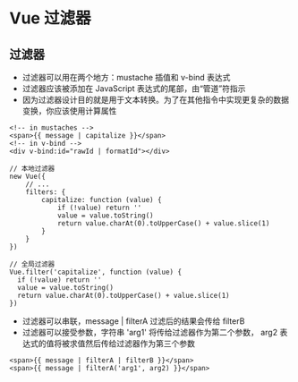 # Vue 过滤器

## 过滤器

- 过滤器可以用在两个地方：mustache 插值和 v-bind 表达式
- 过滤器应该被添加在 JavaScript 表达式的尾部，由“管道”符指示
- 因为过滤器设计目的就是用于文本转换。为了在其他指令中实现更复杂的数据变换，你应该使用计算属性

```
<!-- in mustaches -->
<span>{{ message | capitalize }}</span>
<!-- in v-bind -->
<div v-bind:id="rawId | formatId"></div>

// 本地过滤器
new Vue({
    // ...
    filters: {
        capitalize: function (value) {
            if (!value) return ''
            value = value.toString()
            return value.charAt(0).toUpperCase() + value.slice(1)
        }
    }
})

// 全局过滤器
Vue.filter('capitalize', function (value) {
  if (!value) return ''
  value = value.toString()
  return value.charAt(0).toUpperCase() + value.slice(1)
})
```

- 过滤器可以串联，message | filterA 过滤后的结果会传给 filterB
- 过滤器可以接受参数，字符串 'arg1' 将传给过滤器作为第二个参数， arg2 表达式的值将被求值然后传给过滤器作为第三个参数

```
<span>{{ message | filterA | filterB }}</span>
<span>{{ message | filterA('arg1', arg2) }}</span>
```